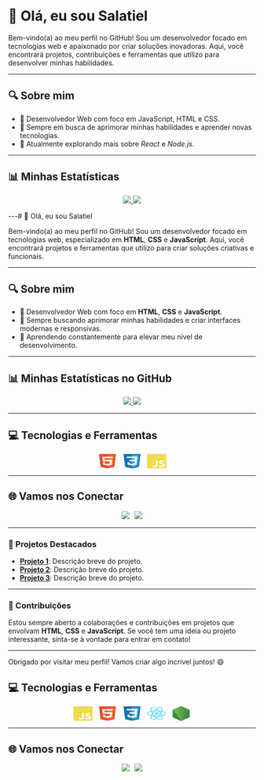 # 👋 Olá, eu sou Salatiel

Bem-vindo(a) ao meu perfil no GitHub! Sou um desenvolvedor focado em tecnologias web e apaixonado por criar soluções inovadoras. Aqui, você encontrará projetos, contribuições e ferramentas que utilizo para desenvolver minhas habilidades.

---

## 🔍 Sobre mim

- 💼 Desenvolvedor Web com foco em JavaScript, HTML e CSS.
- 🎯 Sempre em busca de aprimorar minhas habilidades e aprender novas tecnologias.
- 🌱 Atualmente explorando mais sobre *React* e *Node.js*.

---

## 📊 Minhas Estatísticas

<div align="center">
   <a href="https://github.com/salatiel-dev">
      <img height="180em" src="https://github-readme-stats.vercel.app/api?username=salatiel-dev&show_icons=true&theme=tokyonight&include_all_commits=true&count_private=true"/>
      <img height="180em" src="https://github-readme-stats.vercel.app/api/top-langs/?username=salatiel-dev&layout=compact&langs_count=6&theme=tokyonight"/>
   </a>
</div>

---# 👋 Olá, eu sou Salatiel

Bem-vindo(a) ao meu perfil no GitHub! Sou um desenvolvedor focado em tecnologias web, especializado em **HTML**, **CSS** e **JavaScript**. Aqui, você encontrará projetos e ferramentas que utilizo para criar soluções criativas e funcionais.

---

## 🔍 Sobre mim

- 💼 Desenvolvedor Web com foco em **HTML**, **CSS** e **JavaScript**.
- 🎯 Sempre buscando aprimorar minhas habilidades e criar interfaces modernas e responsivas.
- 🌱 Aprendendo constantemente para elevar meu nível de desenvolvimento.

---

## 📊 Minhas Estatísticas no GitHub

<div align="center">
   <a href="https://github.com/salatiel-dev">
      <img height="180em" src="https://github-readme-stats.vercel.app/api?username=salatiel-dev&show_icons=true&theme=tokyonight&include_all_commits=true&count_private=true"/>
      <img height="180em" src="https://github-readme-stats.vercel.app/api/top-langs/?username=salatiel-dev&layout=compact&langs_count=6&theme=tokyonight"/>
   </a>
</div>

---

## 💻 Tecnologias e Ferramentas

<div style="display: flex; gap: 10px; justify-content: center; align-items: center; flex-wrap: wrap;">
  <img alt="HTML" height="30" width="40" src="https://raw.githubusercontent.com/devicons/devicon/master/icons/html5/html5-original.svg">
  <img alt="CSS" height="30" width="40" src="https://raw.githubusercontent.com/devicons/devicon/master/icons/css3/css3-original.svg">
  <img alt="JavaScript" height="30" width="40" src="https://raw.githubusercontent.com/devicons/devicon/master/icons/javascript/javascript-plain.svg">
</div>

---

## 🌐 Vamos nos Conectar

<div style="display: flex; gap: 10px; justify-content: center; align-items: center;">
  <a href="https://linkedin.com/in/salatiel-barros-58bb65336" target="_blank">
    <img src="https://img.shields.io/badge/-LinkedIn-%230077B5?style=for-the-badge&logo=linkedin&logoColor=white" target="_blank">
  </a>
  <a href="mailto:salatielbarros2000@gmail.com">
    <img src="https://img.shields.io/badge/-Gmail-%23EA4335?style=for-the-badge&logo=gmail&logoColor=white" target="_blank">
  </a>
</div>

---

### 🚀 Projetos Destacados

- **[Projeto 1](#)**: Descrição breve do projeto.
- **[Projeto 2](#)**: Descrição breve do projeto.
- **[Projeto 3](#)**: Descrição breve do projeto.

---

### 📌 Contribuições

Estou sempre aberto a colaborações e contribuições em projetos que envolvam **HTML**, **CSS** e **JavaScript**. Se você tem uma ideia ou projeto interessante, sinta-se à vontade para entrar em contato!

---

Obrigado por visitar meu perfil! Vamos criar algo incrível juntos! 😄

## 💻 Tecnologias e Ferramentas

<div style="display: flex; gap: 10px; justify-content: center; align-items: center;">
  <img alt="JavaScript" height="30" width="40" src="https://raw.githubusercontent.com/devicons/devicon/master/icons/javascript/javascript-plain.svg">
  <img alt="HTML" height="30" width="40" src="https://raw.githubusercontent.com/devicons/devicon/master/icons/html5/html5-original.svg">
  <img alt="CSS" height="30" width="40" src="https://raw.githubusercontent.com/devicons/devicon/master/icons/css3/css3-original.svg">
  <img alt="React" height="30" width="40" src="https://raw.githubusercontent.com/devicons/devicon/master/icons/react/react-original.svg">
  <img alt="Node.js" height="30" width="40" src="https://raw.githubusercontent.com/devicons/devicon/master/icons/nodejs/nodejs-original.svg">
</div>

---

## 🌐 Vamos nos Conectar

<div style="display: flex; gap: 10px; justify-content: center; align-items: center;">
  <a href="https://linkedin.com/in/salatiel-barros-58bb65336" target="_blank">
    <img src="https://img.shields.io/badge/-LinkedIn-%230077B5?style=for-the-badge&logo=linkedin&logoColor=white" target="_blank">
  </a>
  <a href="mailto:salatielbarros2000@gmail.com">
    <img src="https://img.shields.io/badge/-Gmail-%23EA4335?style=for-the-badge&logo=gmail&logoColor=white" target="_blank">
  </a>
</div>

 
